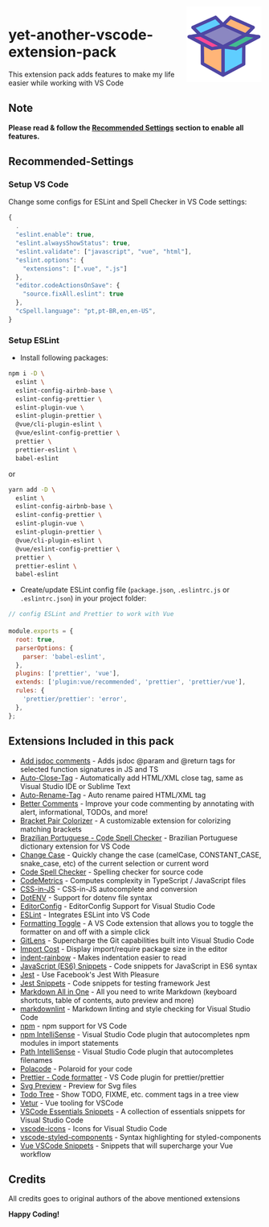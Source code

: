 <img src="https://github.com/cirocfc/yet-another/blob/master/packages/yet-another-vscode-extension-pack/icons/512.png" width="150px" align="right"/>

# yet-another-vscode-extension-pack

This extension pack adds features to make my life easier while working with VS Code

## Note

**Please read & follow the [Recommended Settings](#Recommended-Settings) section to enable all features.**

## Recommended-Settings

### Setup VS Code

Change some configs for ESLint and Spell Checker in VS Code settings:

```js
{
  .
  "eslint.enable": true,
  "eslint.alwaysShowStatus": true,
  "eslint.validate": ["javascript", "vue", "html"],
  "eslint.options": {
    "extensions": [".vue", ".js"]
  },
  "editor.codeActionsOnSave": {
    "source.fixAll.eslint": true
  },
  "cSpell.language": "pt,pt-BR,en,en-US",
}
```

### Setup ESLint

- Install following packages:

```bash
npm i -D \
  eslint \
  eslint-config-airbnb-base \
  eslint-config-prettier \
  eslint-plugin-vue \
  eslint-plugin-prettier \
  @vue/cli-plugin-eslint \
  @vue/eslint-config-prettier \
  prettier \
  prettier-eslint \
  babel-eslint
```

or

```bash
yarn add -D \
  eslint \
  eslint-config-airbnb-base \
  eslint-config-prettier \
  eslint-plugin-vue \
  eslint-plugin-prettier \
  @vue/cli-plugin-eslint \
  @vue/eslint-config-prettier \
  prettier \
  prettier-eslint \
  babel-eslint
```

- Create/update ESLint config file (`package.json`, `.eslintrc.js` or `.eslintrc.json`) in your project folder:

```js
// config ESLint and Prettier to work with Vue

module.exports = {
  root: true,
  parserOptions: {
    parser: 'babel-eslint',
  },
  plugins: ['prettier', 'vue'],
  extends: ['plugin:vue/recommended', 'prettier', 'prettier/vue'],
  rules: {
    'prettier/prettier': 'error',
  },
};
```

## Extensions Included in this pack

- [Add jsdoc comments](https://marketplace.visualstudio.com/items?itemName=stevencl.adddoccomments) -
  Adds jsdoc @param and @return tags for selected function signatures in JS and TS
- [Auto-Close-Tag](https://marketplace.visualstudio.com/items?itemName=formulahendry.auto-close-tag) -
  Automatically add HTML/XML close tag, same as Visual Studio IDE or Sublime Text
- [Auto-Rename-Tag](https://marketplace.visualstudio.com/items?itemName=formulahendry.auto-rename-tag) -
  Auto rename paired HTML/XML tag
- [Better Comments](https://marketplace.visualstudio.com/items?itemName=aaron-bond.better-comments) -
  Improve your code commenting by annotating with alert, informational, TODOs, and more!
- [Bracket Pair Colorizer](https://marketplace.visualstudio.com/items?itemName=coenraads.bracket-pair-colorizer) -
  A customizable extension for colorizing matching brackets
- [Brazilian Portuguese - Code Spell Checker](https://marketplace.visualstudio.com/items?itemName=streetsidesoftware.code-spell-checker-portuguese-brazilian) -
  Brazilian Portuguese dictionary extension for VS Code
- [Change Case](https://marketplace.visualstudio.com/items?itemName=wmaurer.change-case) -
  Quickly change the case (camelCase, CONSTANT_CASE, snake_case, etc) of the current selection or current word
- [Code Spell Checker](https://marketplace.visualstudio.com/items?itemName=streetsidesoftware.code-spell-checker) -
  Spelling checker for source code
- [CodeMetrics](https://marketplace.visualstudio.com/items?itemName=kisstkondoros.vscode-codemetrics) -
  Computes complexity in TypeScript / JavaScript files
- [CSS-in-JS](https://marketplace.visualstudio.com/items?itemName=paulmolluzzo.convert-css-in-js) -
  CSS-in-JS autocomplete and conversion
- [DotENV](https://marketplace.visualstudio.com/items?itemName=mikestead.dotenv) -
  Support for dotenv file syntax
- [EditorConfig](https://marketplace.visualstudio.com/items?itemName=editorconfig.editorconfig) -
  EditorConfig Support for Visual Studio Code
- [ESLint](https://marketplace.visualstudio.com/items?itemName=dbaeumer.vscode-eslint) -
  Integrates ESLint into VS Code
- [Formatting Toggle](https://marketplace.visualstudio.com/items?itemName=tombonnike.vscode-status-bar-format-toggle) -
  A VS Code extension that allows you to toggle the formatter on and off with a simple click
- [GitLens](https://marketplace.visualstudio.com/items?itemName=robertoachar.vscode-essentials-snippets) -
  Supercharge the Git capabilities built into Visual Studio Code
- [Import Cost](https://marketplace.visualstudio.com/items?itemName=wix.vscode-import-cost) -
  Display import/require package size in the editor
- [indent-rainbow](https://marketplace.visualstudio.com/items?itemName=oderwat.indent-rainbow) -
  Makes indentation easier to read
- [JavaScript (ES6) Snippets](https://marketplace.visualstudio.com/items?itemName=xabikos.JavaScriptSnippets) -
  Code snippets for JavaScript in ES6 syntax
- [Jest](https://marketplace.visualstudio.com/items?itemName=orta.vscode-jest) -
  Use Facebook's Jest With Pleasure
- [Jest Snippets](https://marketplace.visualstudio.com/items?itemName=andys8.jest-snippets) -
  Code snippets for testing framework Jest
- [Markdown All in One](https://marketplace.visualstudio.com/items?itemName=yzhang.markdown-all-in-one) -
  All you need to write Markdown (keyboard shortcuts, table of contents, auto preview and more)
- [markdownlint](https://marketplace.visualstudio.com/items?itemName=davidanson.vscode-markdownlint) -
  Markdown linting and style checking for Visual Studio Code
- [npm](https://marketplace.visualstudio.com/items?itemName=eg2.vscode-npm-script) -
  npm support for VS Code
- [npm IntelliSense](https://marketplace.visualstudio.com/items?itemName=christian-kohler.npm-intellisense) -
  Visual Studio Code plugin that autocompletes npm modules in import statements
- [Path IntelliSense](https://marketplace.visualstudio.com/items?itemName=christian-kohler.path-intellisense) -
  Visual Studio Code plugin that autocompletes filenames
- [Polacode](https://marketplace.visualstudio.com/items?itemName=pnp.polacode) -
  Polaroid for your code
- [Prettier - Code formatter](https://marketplace.visualstudio.com/items?itemName=esbenp.prettier-vscode) -
  VS Code plugin for prettier/prettier
- [Svg Preview](https://marketplace.visualstudio.com/items?itemName=simonsiefke.svg-preview) -
  Preview for Svg files
- [Todo Tree](https://marketplace.visualstudio.com/items?itemName=Gruntfuggly.todo-tree) -
  Show TODO, FIXME, etc. comment tags in a tree view
- [Vetur](https://marketplace.visualstudio.com/items?itemName=octref.vetur) -
  Vue tooling for VSCode
- [VSCode Essentials Snippets](https://marketplace.visualstudio.com/items?itemName=robertoachar.vscode-essentials-snippets) -
  A collection of essentials snippets for Visual Studio Code
- [vscode-icons](https://marketplace.visualstudio.com/items?itemName=vscode-icons-team.vscode-icons) -
  Icons for Visual Studio Code
- [vscode-styled-components](https://marketplace.visualstudio.com/items?itemName=jpoissonnier.vscode-styled-components) -
  Syntax highlighting for styled-components
- [Vue VSCode Snippets](https://marketplace.visualstudio.com/items?itemName=sdras.vue-vscode-snippets) -
  Snippets that will supercharge your Vue workflow

## Credits

All credits goes to original authors of the above mentioned extensions

**Happy Coding!**
